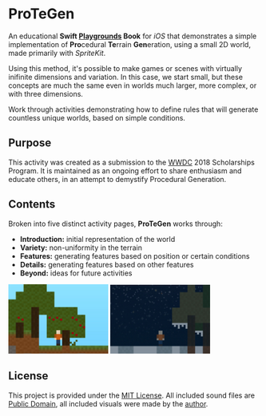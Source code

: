 # ProTeGen

An educational **Swift [Playgrounds](https://www.apple.com/swift/playgrounds/) Book** for *iOS* that demonstrates a simple implementation of **Pro**cedural **Te**rrain **Gen**eration, using a small 2D world, made primarily with *SpriteKit*. 

Using this method, it's possible to make games or scenes with virtually inifinite dimensions and variation. In this case, we start small, but these concepts are much the same even in worlds much larger, more complex, or with three dimensions.

Work through activities demonstrating how to define rules that will generate countless unique worlds, based on simple conditions. 

## Purpose
This activity was created as a submission to the [WWDC](https://developer.apple.com/wwdc/) 2018 Scholarships Program. It is maintained as an ongoing effort to share enthusiasm and educate others, in an attempt to demystify Procedural Generation.

## Contents
Broken into five distinct activity pages, **ProTeGen** works through:

* **Introduction:** initial representation of the world
* **Variety:** non-uniformity in the terrain
* **Features:** generating features based on position or certain conditions
* **Details:** generating features based on other features
* **Beyond:** ideas for future activities

<img style = "width: 200px;" src="/image_assets/screenshot1.jpg?raw=true"> <img style = "width: 200px;" src="/image_assets/screenshot2.jpg?raw=true">

## License
This project is provided under the [MIT License](https://choosealicense.com/licenses/mit/). All included sound files are [Public Domain](https://creativecommons.org/share-your-work/public-domain/), all included visuals were made by the [author](https://twitter.com/TheMartianLife).